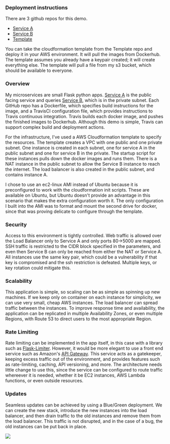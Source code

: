 ### Deployment instructions

There are 3 github repos for this demo.

  * [Service A](https://github.com/kevinjcash/serviceA)
  * [Service B](https://github.com/kevinjcash/serviceB)
  * [Template](https://github.com/kevinjcash/microservicesTemplate)

You can take the cloudformation template from the Template repo and deploy it in your AWS environment. It will pull the images from Dockerhub. The template assumes you already have a keypair created; it will create everything else. The template will pull a file from my s3 bucket, which should be available to everyone.

### Overview
My microservices are small Flask python apps. [Service A](https://github.com/kevinjcash/serviceA) is the public facing service and queries [Service B](https://github.com/kevinjcash/serviceB), which is in the private subnet.  Each GitHub repo has a Dockerfile, which specifies build instructions for the image, and a TravisCI configuration file, which provides instructions to Travis continuous integration. Travis builds each docker image, and pushes the finished images to Dockerhub. Although this demo is simple, Travis can support complex build and deployment actions.

For the infrastructure, I've used a AWS Cloudformation template to specify the resources.  The template creates a VPC with one public and one private subnet. One instance is created in each subnet, one for service A in the public subnet and one for service B in the private. The startup script for these instances pulls down the docker images and runs them. There is a NAT instance in the public subnet to allow the Service B instance to reach the internet. The load balancer is also created in the public subnet, and contains instance A. 

I chose to use an ec2-linux AMI instead of Ubuntu because it is preconfigured to work with the cloudformation init scripts. These are available on Ubuntu, but Ubuntu doesn't provide an advantage in this scenario that makes the extra configuration worth it. The only configuration I built into the AMI was to format and mount the second drive for docker, since that was proving delicate to configure through the template.

### Security

Access to this environment is tightly controlled. Web traffic is allowed over the Load Balancer only to Service A and only ports 80->5000 are mapped. SSH traffic is restricted to the CIDR block specified in the parameters, and even then Service B can only be reached from either the NAT or Service A. All instances use the same key pair, which could be a vulnerability if that key is compromised and the ssh restriction is defeated. Multiple keys, or key rotation could mitigate this.

### Scalability

This application is simple, so scaling can be as simple as spinning up new machines. If we keep only on container on each instance for simplicity, we can use very small, cheap AWS instances. The load balancer can spread traffic between the instances. To improve response time and availability, the application can be replicated in multiple Availability Zones, or even multiple Regions, with Route 53 to direct users to the most appropriate Region.

### Rate Limiting

Rate limiting can be implemented in the app itself, in this case with a library such as [Flask-Limiter](http://flask-limiter.readthedocs.org/en/stable/). However, it would be more elegant to use a front end service such as Amazon's [API Gateway](https://aws.amazon.com/api-gateway/). This service acts as a gatekeeper, keeping excess traffic out of the environment, and provides features such as rate-limiting, caching, API versioning, and more. The architecture needs little change to use this, since the service can be configured to route traffic whereever it is needed, whether it be EC2 instances, AWS Lambda functions, or even outside resources.

### Updates

Seamless updates can be achieved by using a Blue/Green deployment. We can create the new stack, introduce the new instances into the load balancer, and then drain traffic to the old instances and remove them from the load balancer. This traffic is not disrupted, and in the case of a bug, the old instances can be put back in place.

![](https://s-media-cache-ak0.pinimg.com/originals/61/b7/1b/61b71b213343d1c82a2d78780ca1d618.jpg)
